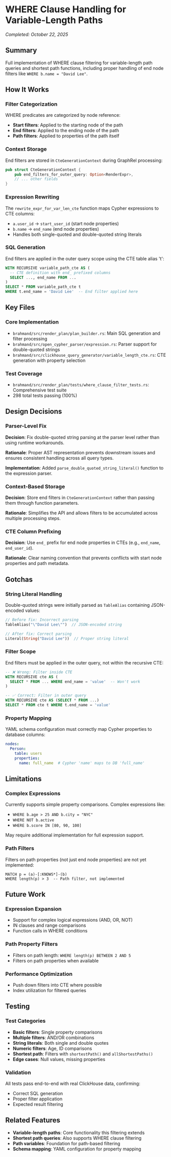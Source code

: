 # WHERE Clause Handling for Variable-Length Paths

*Completed: October 22, 2025*

## Summary

Full implementation of WHERE clause filtering for variable-length path queries and shortest path functions, including proper handling of end node filters like `WHERE b.name = "David Lee"`.

## How It Works

### Filter Categorization
WHERE predicates are categorized by node reference:
- **Start filters**: Applied to the starting node of the path
- **End filters**: Applied to the ending node of the path
- **Path filters**: Applied to properties of the path itself

### Context Storage
End filters are stored in `CteGenerationContext` during GraphRel processing:
```rust
pub struct CteGenerationContext {
    pub end_filters_for_outer_query: Option<RenderExpr>,
    // ... other fields
}
```

### Expression Rewriting
The `rewrite_expr_for_var_len_cte` function maps Cypher expressions to CTE columns:
- `a.user_id` → `start_user_id` (start node properties)
- `b.name` → `end_name` (end node properties)
- Handles both single-quoted and double-quoted string literals

### SQL Generation
End filters are applied in the outer query scope using the CTE table alias 't':
```sql
WITH RECURSIVE variable_path_cte AS (
  -- CTE definition with end_ prefixed columns
  SELECT ..., end_name FROM ...
)
SELECT * FROM variable_path_cte t
WHERE t.end_name = 'David Lee'  -- End filter applied here
```

## Key Files

### Core Implementation
- `brahmand/src/render_plan/plan_builder.rs`: Main SQL generation and filter processing
- `brahmand/src/open_cypher_parser/expression.rs`: Parser support for double-quoted strings
- `brahmand/src/clickhouse_query_generator/variable_length_cte.rs`: CTE generation with property selection

### Test Coverage
- `brahmand/src/render_plan/tests/where_clause_filter_tests.rs`: Comprehensive test suite
- 298 total tests passing (100%)

## Design Decisions

### Parser-Level Fix
**Decision**: Fix double-quoted string parsing at the parser level rather than using runtime workarounds.

**Rationale**: Proper AST representation prevents downstream issues and ensures consistent handling across all query types.

**Implementation**: Added `parse_double_quoted_string_literal()` function to the expression parser.

### Context-Based Storage
**Decision**: Store end filters in `CteGenerationContext` rather than passing them through function parameters.

**Rationale**: Simplifies the API and allows filters to be accumulated across multiple processing steps.

### CTE Column Prefixing
**Decision**: Use `end_` prefix for end node properties in CTEs (e.g., `end_name`, `end_user_id`).

**Rationale**: Clear naming convention that prevents conflicts with start node properties and path metadata.

## Gotchas

### String Literal Handling
Double-quoted strings were initially parsed as `TableAlias` containing JSON-encoded values:
```rust
// Before fix: Incorrect parsing
TableAlias("\"David Lee\"")  // JSON-encoded string

// After fix: Correct parsing
Literal(String("David Lee"))  // Proper string literal
```

### Filter Scope
End filters must be applied in the outer query, not within the recursive CTE:
```sql
-- ❌ Wrong: Filter inside CTE
WITH RECURSIVE cte AS (
  SELECT * FROM ... WHERE end_name = 'value'  -- Won't work
)

-- ✅ Correct: Filter in outer query
WITH RECURSIVE cte AS (SELECT * FROM ...)
SELECT * FROM cte t WHERE t.end_name = 'value'
```

### Property Mapping
YAML schema configuration must correctly map Cypher properties to database columns:
```yaml
nodes:
  Person:
    table: users
    properties:
      name: full_name  # Cypher 'name' maps to DB 'full_name'
```

## Limitations

### Complex Expressions
Currently supports simple property comparisons. Complex expressions like:
- `WHERE b.age > 25 AND b.city = "NYC"`
- `WHERE NOT b.active`
- `WHERE b.score IN [80, 90, 100]`

May require additional implementation for full expression support.

### Path Filters
Filters on path properties (not just end node properties) are not yet implemented:
```cypher
MATCH p = (a)-[:KNOWS*]-(b)
WHERE length(p) > 3  -- Path filter, not implemented
```

## Future Work

### Expression Expansion
- Support for complex logical expressions (AND, OR, NOT)
- IN clauses and range comparisons
- Function calls in WHERE conditions

### Path Property Filters
- Filters on path length: `WHERE length(p) BETWEEN 2 AND 5`
- Filters on path properties when available

### Performance Optimization
- Push down filters into CTE where possible
- Index utilization for filtered queries

## Testing

### Test Categories
- **Basic filters**: Single property comparisons
- **Multiple filters**: AND/OR combinations
- **String literals**: Both single and double quotes
- **Numeric filters**: Age, ID comparisons
- **Shortest path**: Filters with `shortestPath()` and `allShortestPaths()`
- **Edge cases**: Null values, missing properties

### Validation
All tests pass end-to-end with real ClickHouse data, confirming:
- Correct SQL generation
- Proper filter application
- Expected result filtering

## Related Features

- **Variable-length paths**: Core functionality this filtering extends
- **Shortest path queries**: Also supports WHERE clause filtering
- **Path variables**: Foundation for path-based filtering
- **Schema mapping**: YAML configuration for property mapping